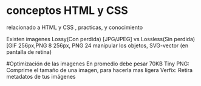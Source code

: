 # conceptos HTML y CSS
relacionado a HTML y CSS , practicas, y conocimiento

Existen imagenes Lossy(Con perdida) [JPG/JPEG] vs Lossless(Sin perdida)[GIF 256px,PNG 8 256px, PNG 24 manipular los objetos, SVG-vector (en pantalla de retina) 

#Optimización de las imagenes
  En promedio debe pesar 70KB
  Tiny PNG: Comprime el tamaño de una imagen, para hacerla mas ligera
  Verfix: Retira metadatos de tus imágenes
